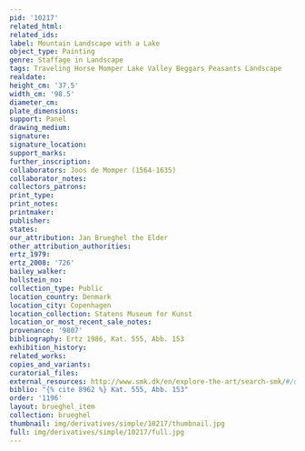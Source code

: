 ```yaml
---
pid: '10217'
related_html: 
related_ids: 
label: Mountain Landscape with a Lake
object_type: Painting
genre: Staffage in Landscape
tags: Traveling Horse Momper Lake Valley Beggars Peasants Landscape
realdate: 
height_cm: '37.5'
width_cm: '98.5'
diameter_cm: 
plate_dimensions: 
support: Panel
drawing_medium: 
signature: 
signature_location: 
support_marks: 
further_inscription: 
collaborators: Joos de Momper (1564-1635)
collaborator_notes: 
collectors_patrons: 
print_type: 
print_notes: 
printmaker: 
publisher: 
states: 
our_attribution: Jan Brueghel the Elder
other_attribution_authorities: 
ertz_1979: 
ertz_2008: '726'
bailey_walker: 
hollstein_no: 
collection_type: Public
location_country: Denmark
location_city: Copenhagen
location_collection: Statens Museum for Kunst
location_or_most_recent_sale_notes: 
provenance: '9807'
bibliography: Ertz 1986, Kat. 555, Abb. 153
exhibition_history: 
related_works: 
copies_and_variants: 
curatorial_files: 
external_resources: http://www.smk.dk/en/explore-the-art/search-smk/#/detail/KMSsp215
biblio: "{% cite 8962 %} Kat. 555, Abb. 153"
order: '1196'
layout: brueghel_item
collection: brueghel
thumbnail: img/derivatives/simple/10217/thumbnail.jpg
full: img/derivatives/simple/10217/full.jpg
---
```

